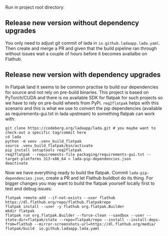 Run in project root directory:

## Release new version without dependency upgrades
You only need to adjust git commit of lada in `io.github.ladaapp.lada.yaml`.
Then create and merge a PR and given that the build pipeline ran through without issues wait a couple of hours before it becomes availalbe on Flathub.


## Release new version with dependency upgrades
In Flatpak land it seems to be common practise to build our dependencies for source and not rely on pre-build binaries.
This project is based on PyTorch/CUDA and there is no available SDK for flatpak for such projects so we have to rely on pre-build wheels from PyPi.
`req2flatpak` helps with this scenario and this is what we use to convert the pip dependencies (available as requirements-gui.txt in lada upstream) to something flatpak can work with:


```shell
git clone https://codeberg.org/ladaapp/lada.git # you maybe want to check-out a specific tag/commit here
cd lada
python -m venv .venv_build_flatpak
source .venv_build_flatpak/bin/activate
pip install setuptools req2flatpak
req2flatpak --requirements-file packaging/requirements-gui.txt --target-platforms 313-x86_64 > lada-pip-dependencies.json
deactivate
````

Now we have everything ready to build the flatpak.
Commit `lada-pip-dependencies.json`,  create a PR and let Flathub buildbot do its thing.
For bigger changes you may want to build the flatpak yourself locally first to test and debug issues:

```shell
flatpak remote-add --if-not-exists --user flathub https://dl.flathub.org/repo/flathub.flatpakrepo
flatpak install --user -y flathub org.flatpak.Builder
mkdir flatpak
flatpak run org.flatpak.Builder --force-clean --sandbox --user --state-dir=flatpak/state --repo=flatpak/repo --install --install-deps-from=flathub --mirror-screenshots-url=https://dl.flathub.org/media/ flatpak/build  io.github.ladaapp.lada.yaml
```

